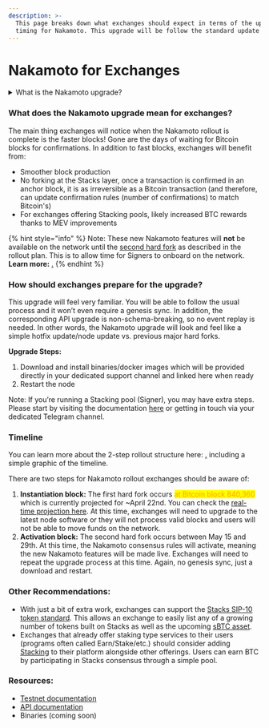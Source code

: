 ```yaml
---
description: >-
  This page breaks down what exchanges should expect in terms of the upgrade and
  timing for Nakamoto. This upgrade will be follow the standard update process.
---
```


# Nakamoto for Exchanges

<details>

<summary>What is the Nakamoto upgrade?</summary>

The Nakamoto release brings many new capabilities and improvements to the Stacks blockchain by focusing on a set of core advancements: improving transaction speed, enhancing finality guarantees for transactions, mitigating Bitcoin miner MEV (miner extractable value) opportunities that affect PoX, and boosting robustness against chain reorganizations. This strategic upgrade aims to solidify trust in the Stacks network, offer greater alignment with Bitcoin's immutable nature, and foster an environment ripe for advanced Decentralized Finance (DeFi) applications. The expected outcome is a versatile, scalable, and secure platform that closely integrates with, yet distinctly enhances, the Bitcoin ecosystem.\
\
Learn more: [nakamoto-in-10-minutes.md](../nakamoto-in-10-minutes.md "mention")

</details>

### What does the Nakamoto upgrade mean for exchanges?

The main thing exchanges will notice when the Nakamoto rollout is complete is the faster blocks! Gone are the days of waiting for Bitcoin blocks for confirmations. In addition to fast blocks, exchanges will benefit from:

* Smoother block production
* No forking at the Stacks layer, once a transaction is confirmed in an anchor block, it is as irreversible as a Bitcoin transaction (and therefore, can update confirmation rules (number of confirmations) to match Bitcoin's)
* For exchanges offering Stacking pools, likely increased BTC rewards thanks to MEV improvements

{% hint style="info" %}
Note: These new Nakamoto features will **not** be available on the network until the [second hard fork](nakamoto-for-exchanges.md#timeline) as described in the rollout plan. This is to allow time for Signers to onboard on the network. **Learn more:** [.](./ "mention")
{% endhint %}

### How should exchanges prepare for the upgrade?

This upgrade will feel very familiar. You will be able to follow the usual process and it won’t even require a genesis sync. In addition, the corresponding API upgrade is non-schema-breaking, so no event replay is needed. In other words, the Nakamoto upgrade will look and feel like a simple hotfix update/node update vs. previous major hard forks.

**Upgrade Steps:**

1. Download and install binaries/docker images which will be provided directly in your dedicated support channel and linked here when ready
2. Restart the node

Note: If you’re running a Stacking pool (Signer), you may have extra steps. Please start by visiting the documentation [here](https://docs.stacks.co/nakamoto-upgrade/running-a-signer) or getting in touch via your dedicated Telegram channel.

### Timeline

You can learn more about the 2-step rollout structure here: [.](./ "mention") including a simple graphic of the timeline.

There are two steps for Nakamoto rollout exchanges should be aware of:

1. **Instantiation block:** The first hard fork occurs <mark style="color:orange;">at Bitcoin block 840,360</mark> which is currently projected for \~April 22nd. You can check the [real-time projection here](https://stacks-network.github.io/when-activation/2.5/).  At this time, exchanges will need to upgrade to the latest node software or they will not process valid blocks and users will not be able to move funds on the network.
2. **Activation block:** The second hard fork occurs between May 15 and 29th. At this time, the Nakamoto consensus rules will activate, meaning the new Nakamoto features will be made live. Exchanges will need to repeat the upgrade process at this time. Again, no genesis sync, just a download and restart.

### Other Recommendations:

* With just a bit of extra work, exchanges can support the [Stacks SIP-10 token standard](https://github.com/stacksgov/sips/blob/main/sips/sip-010/sip-010-fungible-token-standard.md). This allows an exchange to easily list any of a growing number of tokens built on Stacks as well as the upcoming [sBTC asset](broken-reference).
* Exchanges that already offer staking type services to their users (programs often called Earn/Stake/etc.) should consider adding [Stacking](../../stacks-101/stacking.md) to their platform alongside other offerings. Users can earn BTC by participating in Stacks consensus through a simple pool.

### Resources:

* [Testnet documentation](https://docs.stacks.co/nakamoto-upgrade/nakamoto)
* [API documentation](https://docs.hiro.so/nakamoto/stacks-js)
* Binaries (coming soon)

